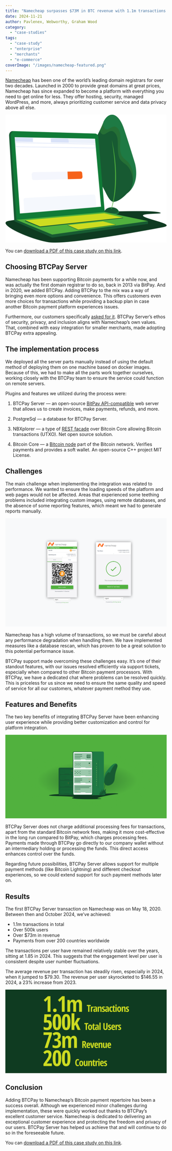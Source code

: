 ```yaml
---
title: "Namecheap surpasses $73M in BTC revenue with 1.1m transactions through BTCPay Integration"
date: 2024-11-21
author: Pavlenex, Webworthy, Graham Wood
category:
  - "case-studies"
tags:
  - "case-study"
  - "enterprise"
  - "merchants"
  - "e-commerce"
coverImage: "/images/namecheap-featured.png"
---
```


[Namecheap](https://www.namecheap.com) has been one of the world’s leading domain registrars for over two decades. Launched in 2000 to provide great domains at great prices, Namecheap has since expanded to become a platform with everything you need to get online for less. They offer hosting, security, managed WordPress, and more, always prioritizing customer service and data privacy above all else.

![](/images/namecheap-1.png)

You can [download a PDF of this case study on this link](https://btcpayserver.org/case-studies/namecheap.pdf).

## Choosing BTCPay Server

Namecheap has been supporting Bitcoin payments for a while now, and was actually the first domain registrar to do so, back in 2013 via BitPay. And in 2020, we added BTCPay. Adding BTCPay to the mix was a way of bringing even more options and convenience. This offers customers even more choices for transactions while providing a backup plan in case another Bitcoin payment platform experiences issues.

Furthermore, our customers specifically [asked for it](https://www.namecheap.com/blog/integrating-bitcoin-payments/). BTCPay Server’s ethos of security,  privacy, and inclusion aligns with Namecheap’s own values. That, combined with easy integration for smaller merchants, made adopting BTCPay extra appealing. 

## The implementation process

We deployed all the server parts manually instead of using the default method of deploying them on one machine based on docker images. Because of this, we had to make all the parts work together ourselves, working closely with the BTCPay team to ensure the service could function on remote servers.

Plugins and features we utilized during the process were:

1) BTCPay Server — an open-source [BitPay API-compatible](https://github.com/btcpayserver/btcpayserver) web server that allows us to create invoices, make payments, refunds, and more.
2) PostgreSql — a database for BTCPay Server.
3) NBXplorer — a type of [REST facade](https://github.com/dgarage/NBxplorer) over Bitcoin Core allowing Bitcoin transactions (UTXO). Net open source solution.

4) Bitcoin Core — a [Bitcoin node](https://github.com/bitcoin/bitcoin) part of the Bitcoin network. Verifies payments and provides a soft wallet. An open-source C++ project MIT License.

## Challenges

The main challenge when implementing the integration was related to performance. We wanted to ensure the loading speeds of the platform and web pages would not be affected. Areas that experienced some teething problems included integrating custom images, using remote databases, and the absence of some reporting features, which meant we had to generate reports manually.

![](/images/namecheap-2.png)

Namecheap has a high volume of transactions, so we must be careful about any performance degradation when handling them. We have implemented measures like a database rescan, which has proven to be a great solution to this potential performance issue.

BTCPay support made overcoming these challenges easy. It’s one of their standout features, with our issues resolved efficiently via support tickets, especially when compared to other Bitcoin payment processors. With BTCPay, we have a dedicated chat where problems can be resolved quickly. This is priceless for us since we need to ensure the same quality and speed of service for all our customers, whatever payment method they use.

## Features and Benefits

The two key benefits of integrating BTCPay Server have been enhancing user experience while providing better customization and control for platform integration.

![](/images/namecheap-3.png)

BTCPay Server does not charge additional processing fees for transactions, apart from the standard Bitcoin network fees, making it more cost-effective in the long run compared to BitPay, which charges processing fees. Payments made through BTCPay go directly to our company wallet without an intermediary holding or processing the funds. This direct access enhances control over the funds.

Regarding future possibilities, BTCPay Server allows support for multiple payment methods (like Bitcoin Lightning) and different checkout experiences, so we could extend support for such payment methods later on.

## Results 

The first BTCPay Server transaction on Namecheap was on May 18, 2020. Between then and October 2024, we’ve achieved:

- 1.1m transactions in total
- Over 500k users
- Over $73m in revenue
- Payments from over 200 countries worldwide

The transactions per user have remained relatively stable over the years, sitting at 1.85 in 2024. This suggests that the engagement level per user is consistent despite user number fluctuations.

The average revenue per transaction has steadily risen, especially in 2024, when it jumped to $79.30. The revenue per user skyrocketed to $146.55 in 2024, a 23% increase from 2023.

![](/images/namecheap-4.png)

## Conclusion

Adding BTCPay to Namecheap’s Bitcoin payment repertoire has been a success overall. Although we experienced minor challenges during implementation, these were quickly worked out thanks to BTCPay’s excellent customer service. Namecheap is dedicated to delivering an exceptional customer experience and protecting the freedom and privacy of our users. BTCPay Server has helped us achieve that and will continue to do so in the foreseeable future. 

You can [download a PDF of this case study on this link](https://btcpayserver.org/case-studies/namecheap.pdf).
